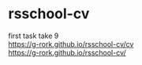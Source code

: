 # rsschool-cv

first task take 9  
https://g-rork.github.io/rsschool-cv/cv  
https://g-rork.github.io/rsschool-cv/
